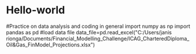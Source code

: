# Hello-world
#Practice on data analysis and coding in general
import numpy as np
import pandas as pd
#load data file
data_file=pd.read_excel("C:/Users/janis rionga/Documents/Financial_Modelling_Challenge/ICAG_CharteredDiploma_Oil&Gas_FinModel_Projections.xlsx")
